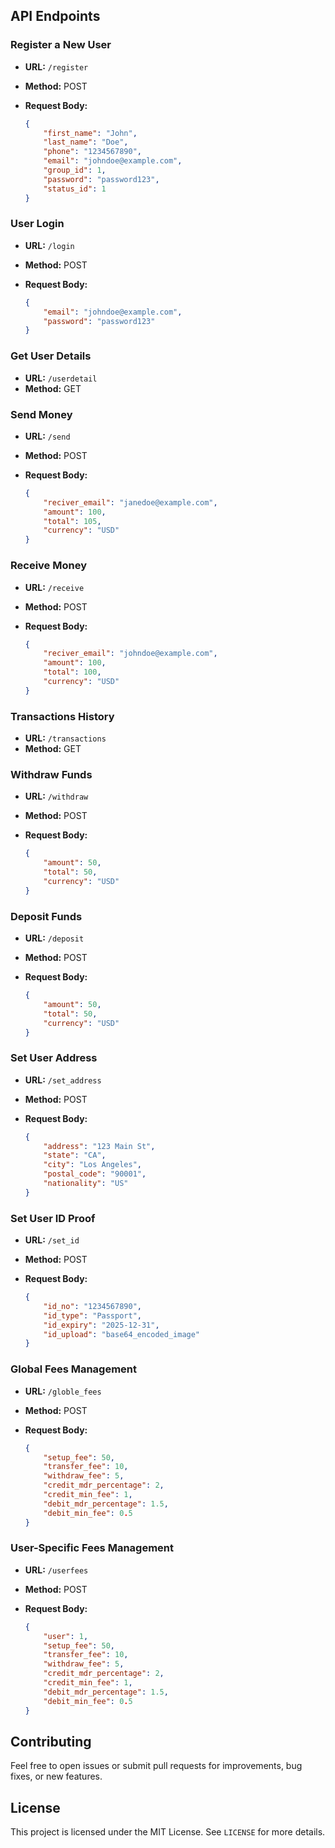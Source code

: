 

## API Endpoints

### Register a New User

- **URL:** `/register`
- **Method:** POST
- **Request Body:**

    ```json
    {
        "first_name": "John",
        "last_name": "Doe",
        "phone": "1234567890",
        "email": "johndoe@example.com",
        "group_id": 1,
        "password": "password123",
        "status_id": 1
    }
    ```

### User Login

- **URL:** `/login`
- **Method:** POST
- **Request Body:**

    ```json
    {
        "email": "johndoe@example.com",
        "password": "password123"
    }
    ```

### Get User Details

- **URL:** `/userdetail`
- **Method:** GET

### Send Money

- **URL:** `/send`
- **Method:** POST
- **Request Body:**

    ```json
    {
        "reciver_email": "janedoe@example.com",
        "amount": 100,
        "total": 105,
        "currency": "USD"
    }
    ```

### Receive Money

- **URL:** `/receive`
- **Method:** POST
- **Request Body:**

    ```json
    {
        "reciver_email": "johndoe@example.com",
        "amount": 100,
        "total": 100,
        "currency": "USD"
    }
    ```

### Transactions History

- **URL:** `/transactions`
- **Method:** GET

### Withdraw Funds

- **URL:** `/withdraw`
- **Method:** POST
- **Request Body:**

    ```json
    {
        "amount": 50,
        "total": 50,
        "currency": "USD"
    }
    ```

### Deposit Funds

- **URL:** `/deposit`
- **Method:** POST
- **Request Body:**

    ```json
    {
        "amount": 50,
        "total": 50,
        "currency": "USD"
    }
    ```

### Set User Address

- **URL:** `/set_address`
- **Method:** POST
- **Request Body:**

    ```json
    {
        "address": "123 Main St",
        "state": "CA",
        "city": "Los Angeles",
        "postal_code": "90001",
        "nationality": "US"
    }
    ```

### Set User ID Proof

- **URL:** `/set_id`
- **Method:** POST
- **Request Body:**

    ```json
    {
        "id_no": "1234567890",
        "id_type": "Passport",
        "id_expiry": "2025-12-31",
        "id_upload": "base64_encoded_image"
    }
    ```

### Global Fees Management

- **URL:** `/globle_fees`
- **Method:** POST
- **Request Body:**

    ```json
    {
        "setup_fee": 50,
        "transfer_fee": 10,
        "withdraw_fee": 5,
        "credit_mdr_percentage": 2,
        "credit_min_fee": 1,
        "debit_mdr_percentage": 1.5,
        "debit_min_fee": 0.5
    }
    ```

### User-Specific Fees Management

- **URL:** `/userfees`
- **Method:** POST
- **Request Body:**

    ```json
    {
        "user": 1,
        "setup_fee": 50,
        "transfer_fee": 10,
        "withdraw_fee": 5,
        "credit_mdr_percentage": 2,
        "credit_min_fee": 1,
        "debit_mdr_percentage": 1.5,
        "debit_min_fee": 0.5
    }
    ```

## Contributing

Feel free to open issues or submit pull requests for improvements, bug fixes, or new features.

## License

This project is licensed under the MIT License. See `LICENSE` for more details.
